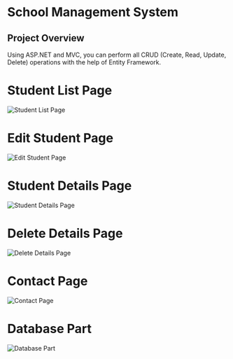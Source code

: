 # School Management System

## Project Overview

Using ASP.NET and MVC, you can perform all CRUD (Create, Read, Update, Delete) operations with the help of Entity Framework.





# Student List Page
![Student List Page](https://github.com/emirhandev/Schooll-Management-System/blob/main/Pictures/1.png)<br/>

# Edit Student Page
![Edit Student Page](https://github.com/emirhandev/Schooll-Management-System/blob/main/Pictures/2.png)<br/>

# Student Details Page
![Student Details Page](https://github.com/emirhandev/Schooll-Management-System/blob/main/Pictures/3.png)<br/>
# Delete Details Page
![Delete Details Page](https://github.com/emirhandev/Schooll-Management-System/blob/main/Pictures/4.png)<br/>
# Contact Page
![Contact Page](https://github.com/emirhandev/Schooll-Management-System/blob/main/Pictures/5.png)<br/>
# Database Part
![Database Part](https://github.com/emirhandev/Schooll-Management-System/blob/main/Pictures/6.png)<br/>

